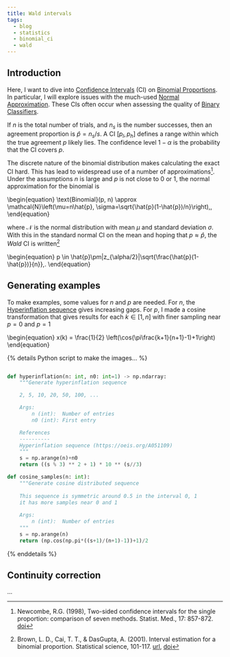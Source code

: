 ```yaml
---
title: Wald intervals
tags:
  - blog
  - statistics
  - binomial_ci
  - wald
---
```


## Introduction

Here, I want to dive into [Confidence Intervals](https://en.wikipedia.org/wiki/Confidence_interval)
(CI) on [Binomial Proportions](https://en.wikipedia.org/wiki/Binomial_proportion_confidence_interval).
In particular, I will explore issues with the much-used [Normal Approximation](https://en.wikipedia.org/wiki/Binomial_distribution#Normal_approximation). These CIs often occur when assessing the 
quality of [Binary Classifiers](https://en.wikipedia.org/wiki/Binary_classification).

If $n$ is the total number of trials, and $n_s$ is the number successes, then an 
agreement proportion is $\hat{p}=n_s/s$. A CI $[p_l, p_h]$ defines a range
within which the true agreement $p$ likely lies. The confidence level $1-\alpha$ 
is the probability that the CI covers $p$. 

The discrete nature of the binomial distribution makes calculating the exact CI 
hard. This has lead to widespread use of a number of approximations[^newcombe1998]. 
Under the assumptions $n$ is large and $p$ is not close to 0 or 1, the normal 
approximation for the binomial is

\begin{equation}
  \text{Binomial}(p, n) \approx \mathcal{N}\left(\mu=n\hat{p}, 
  \sigma=\sqrt{\hat{p}(1-\hat{p})/n}\right)\,,
\end{equation}

where $\mathcal{N}$ is the normal distribution with mean $\mu$ and standard 
deviation $\sigma$. With this in the standard normal CI on the mean and hoping that
$p\approx\hat{p}$, the _Wald_ CI is written[^brown2001]

\begin{equation}
p \in \hat{p}\pm|z_{\alpha/2}|\sqrt{\frac{\hat{p}(1-\hat{p})}{n}}\,.
\end{equation}


## Generating examples

To make examples, some values for $n$ and $p$ are needed. 
For $n$, the [Hyperinflation sequence](https://oeis.org/A051109) 
gives increasing gaps. For $p$, I made a cosine transformation that 
gives results for each $k \in [1, n]$ with finer sampling near $p=0$ 
and $p=1$

\begin{equation}
x(k) = \frac{1}{2} \left(\cos(\pi\frac{k+1}{n+1}-1)+1\right)
\end{equation}


{% details Python script to make the images... %}
```python

def hyperinflation(n: int, n0: int=1) -> np.ndarray:
    """Generate hyperinflation sequence

    2, 5, 10, 20, 50, 100, ...

    Args:
        n (int):  Number of entries
        n0 (int): First entry

    References
    ----------
    Hyperinflation sequence (https://oeis.org/A051109)
    """
    s = np.arange(n)+n0
    return ((s % 3) ** 2 + 1) * 10 ** (s//3)

def cosine_samples(n: int):
    """Generate cosine distributed sequence
    
    This sequence is symmetric around 0.5 in the interval 0, 1
    it has more samples near 0 and 1
    
    Args:
        n (int):  Number of entries    
    """
    s = np.arange(n)
    return (np.cos(np.pi*((s+1)/(n+1)-1))+1)/2
```
{% enddetails %}


## Continuity correction

...

[^newcombe1998]: Newcombe, R.G. (1998), Two-sided confidence intervals for the single proportion: comparison of seven methods. Statist. Med., 17: 857-872. [doi](https://doi.org/10.1002%2F%28sici%291097-0258%2819980430%2917%3A8%3C857%3A%3Aaid-sim777%3E3.0.co%3B2-e)
[^brown2001]: Brown, L. D., Cai, T. T., & DasGupta, A. (2001). Interval estimation for a binomial proportion. Statistical science, 101-117. [url](https://projecteuclid.org/journals/statistical-science/volume-16/issue-2/Interval-Estimation-for-a-Binomial-Proportion/10.1214/ss/1009213286.full), [doi](https://doi.org/10.1214/ss/1009213286)
